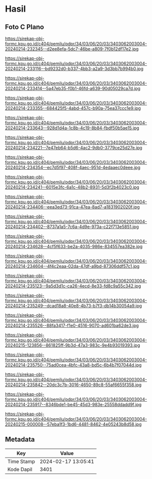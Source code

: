 # Hasil

## Foto C Plano

https://sirekap-obj-formc.kpu.go.id/c404/pemilu/pdpr/34/03/06/20/03/3403062003004-20240214-232345--d2ee8efa-5dc7-46be-a809-7f0b12df17e2.jpg

https://sirekap-obj-formc.kpu.go.id/c404/pemilu/pdpr/34/03/06/20/03/3403062003004-20240214-233116--bd9232d0-b337-4bb3-a2a9-3d3bb7b994b0.jpg

https://sirekap-obj-formc.kpu.go.id/c404/pemilu/pdpr/34/03/06/20/03/3403062003004-20240214-233414--5a47eb35-f0b1-46fd-a639-90d05029ca7d.jpg

https://sirekap-obj-formc.kpu.go.id/c404/pemilu/pdpr/34/03/06/20/03/3403062003004-20240214-233355--684425f5-4abd-457c-b90a-75ea37ccc1e9.jpg

https://sirekap-obj-formc.kpu.go.id/c404/pemilu/pdpr/34/03/06/20/03/3403062003004-20240214-233643--928d1d4a-1c8b-4c19-8b84-fbdf50b5ae15.jpg

https://sirekap-obj-formc.kpu.go.id/c404/pemilu/pdpr/34/03/06/20/03/3403062003004-20240214-234221--7e47eb64-b5d6-4ac2-9db0-3779ce25d27e.jpg

https://sirekap-obj-formc.kpu.go.id/c404/pemilu/pdpr/34/03/06/20/03/3403062003004-20240214-234354--ec7d5f97-408f-4aec-951d-4edaaec0deee.jpg

https://sirekap-obj-formc.kpu.go.id/c404/pemilu/pdpr/34/03/06/20/03/3403062003004-20240214-234241--6015e3fc-6a1c-48b2-8931-5d3f2b4023c0.jpg

https://sirekap-obj-formc.kpu.go.id/c404/pemilu/pdpr/34/03/06/20/03/3403062003004-20240214-234406--eea3ed73-91ca-47ea-8ad7-a1831902020f.jpg

https://sirekap-obj-formc.kpu.go.id/c404/pemilu/pdpr/34/03/06/20/03/3403062003004-20240214-234402--8737a1a5-7c6a-4d9e-973a-c22f713e5851.jpg

https://sirekap-obj-formc.kpu.go.id/c404/pemilu/pdpr/34/03/06/20/03/3403062003004-20240214-234628--4cf5f633-be2a-4035-986e-834557ea382e.jpg

https://sirekap-obj-formc.kpu.go.id/c404/pemilu/pdpr/34/03/06/20/03/3403062003004-20240214-234604--4f4c2eaa-02da-47df-a9bd-87306ddf57c1.jpg

https://sirekap-obj-formc.kpu.go.id/c404/pemilu/pdpr/34/03/06/20/03/3403062003004-20240214-235123--9a5d3d1c-ca26-4ecd-8e33-fd8c9a55c342.jpg

https://sirekap-obj-formc.kpu.go.id/c404/pemilu/pdpr/34/03/06/20/03/3403062003004-20240214-235249--dcad18a8-40e8-4b73-b7f3-db14b30054a9.jpg

https://sirekap-obj-formc.kpu.go.id/c404/pemilu/pdpr/34/03/06/20/03/3403062003004-20240214-235526--88fa3417-f1e0-4516-9070-ad601ba62de3.jpg

https://sirekap-obj-formc.kpu.go.id/c404/pemilu/pdpr/34/03/06/20/03/3403062003004-20240215-123856--861825ff-9b3d-47a3-983c-9e4b93019393.jpg

https://sirekap-obj-formc.kpu.go.id/c404/pemilu/pdpr/34/03/06/20/03/3403062003004-20240214-235750--75ad0cea-4bfc-43a8-bd5c-6b4b7f07044d.jpg

https://sirekap-obj-formc.kpu.go.id/c404/pemilu/pdpr/34/03/06/20/03/3403062003004-20240214-235842--20dc3c7b-3016-4650-89c8-55af6655f358.jpg

https://sirekap-obj-formc.kpu.go.id/c404/pemilu/pdpr/34/03/06/20/03/3403062003004-20240214-235917--8346bde1-be45-45d3-983e-25558ddadd9f.jpg

https://sirekap-obj-formc.kpu.go.id/c404/pemilu/pdpr/34/03/06/20/03/3403062003004-20240215-000008--57eba1f3-1bd6-4481-8462-4e05243b8d58.jpg


## Metadata

| Key        | Value               |
| ---------- | ------------------- |
| Time Stamp | 2024-02-17 13:05:41 |
| Kode Dapil | 3401                |



